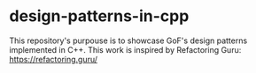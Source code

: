 # design-patterns-in-cpp
This repository's purpouse is to showcase GoF's design patterns implemented in C++. This work is inspired by Refactoring Guru: https://refactoring.guru/
